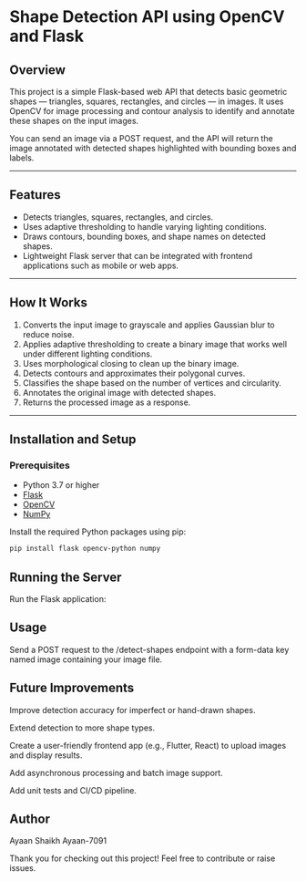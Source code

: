 # Shape Detection API using OpenCV and Flask

## Overview

This project is a simple Flask-based web API that detects basic geometric shapes — triangles, squares, rectangles, and circles — in images. It uses OpenCV for image processing and contour analysis to identify and annotate these shapes on the input images.

You can send an image via a POST request, and the API will return the image annotated with detected shapes highlighted with bounding boxes and labels.

---

## Features

- Detects triangles, squares, rectangles, and circles.
- Uses adaptive thresholding to handle varying lighting conditions.
- Draws contours, bounding boxes, and shape names on detected shapes.
- Lightweight Flask server that can be integrated with frontend applications such as mobile or web apps.

---

## How It Works

1. Converts the input image to grayscale and applies Gaussian blur to reduce noise.
2. Applies adaptive thresholding to create a binary image that works well under different lighting conditions.
3. Uses morphological closing to clean up the binary image.
4. Detects contours and approximates their polygonal curves.
5. Classifies the shape based on the number of vertices and circularity.
6. Annotates the original image with detected shapes.
7. Returns the processed image as a response.

---

## Installation and Setup

### Prerequisites

- Python 3.7 or higher
- [Flask](https://flask.palletsprojects.com/)
- [OpenCV](https://opencv.org/)
- [NumPy](https://numpy.org/)

Install the required Python packages using pip:

```bash
pip install flask opencv-python numpy
```

## Running the Server
Run the Flask application:

## Usage
Send a POST request to the /detect-shapes endpoint with a form-data key named image containing your image file.

## Future Improvements
Improve detection accuracy for imperfect or hand-drawn shapes.

Extend detection to more shape types.

Create a user-friendly frontend app (e.g., Flutter, React) to upload images and display results.

Add asynchronous processing and batch image support.

Add unit tests and CI/CD pipeline.

## Author
Ayaan Shaikh
Ayaan-7091 

Thank you for checking out this project! Feel free to contribute or raise issues.

